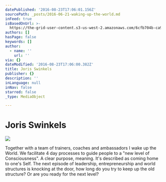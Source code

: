 ```yaml
---
datePublished: '2016-08-23T17:06:01.156Z'
sourcePath: _posts/2016-06-21-waking-up-the-world.md
inFeed: true
isBasedOnUrl: >-
  https://the-grid-user-content.s3-us-west-2.amazonaws.com/6cfb704b-ca9c-4a00-a39b-95aeefbc3175.jpg
authors: []
hasPage: false
keywords: []
author:
  - name: ''
    url: ''
via: {}
dateModified: '2016-08-23T17:06:00.382Z'
title: Joris Swinkels
publisher: {}
description: ''
inLanguage: null
inNav: false
starred: false
_type: MediaObject

---
```

# Joris Swinkels
![](https://imgflo.herokuapp.com/graph/vahj1ThiexotieMo/23c73d5ccd1253c10a62a71d730f966b/croprotate.jpg?cropheight=3331&cropwidth=4994&degrees=0&input=https%3A%2F%2Fs3-us-west-2.amazonaws.com%2Fthe-grid-img%2Fp%2F7015ff75a2399b7c0fb90770b2b7542875d3153d.jpg&x=0&y=0)

Together with a team of trainers, coaches and ambassadors I wake up the World. We facilitate 4 day processes to guide people to a "new level of Consciousness". A clear purpose, meaning. It's described as coming home to one's Self. The next episode of leadership, entrepreneurship and world structures is knocking at the door, how long do you try to keep up the old structure? Or are you ready for the next level?